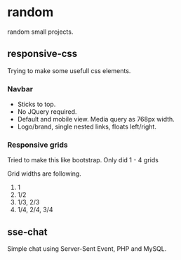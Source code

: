 # random
random small projects.

## responsive-css ##
Trying to make some usefull css elements.

### Navbar ###
* Sticks to top.
* No JQuery required.
* Default and mobile view. Media query as 768px width.
* Logo/brand, single nested links, floats left/right.

### Responsive grids ###
Tried to make this like bootstrap. Only did 1 - 4 grids

Grid widths are following.
1. 1
2. 1/2
3. 1/3, 2/3
4. 1/4, 2/4, 3/4

## sse-chat ##
Simple chat using Server-Sent Event, PHP and MySQL.
